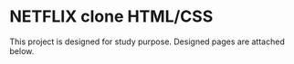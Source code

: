 # NETFLIX clone HTML/CSS

This project is designed for study purpose. Designed pages are attached below.